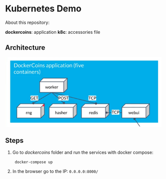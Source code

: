 Kubernetes Demo
====================

About this repository:

**dockercoins**: application
**k8c**: accessories file

## Architecture


<div align="center">
	<p align="center">
		<img src="imagenes-proyecto/architecture.png" />
	</p>
</div>


## Steps

1. Go to *dockercoins* folder and run the services with docker compose:

		docker-compose up

2. In the browser go to the IP: `0.0.0.0:8000/`
